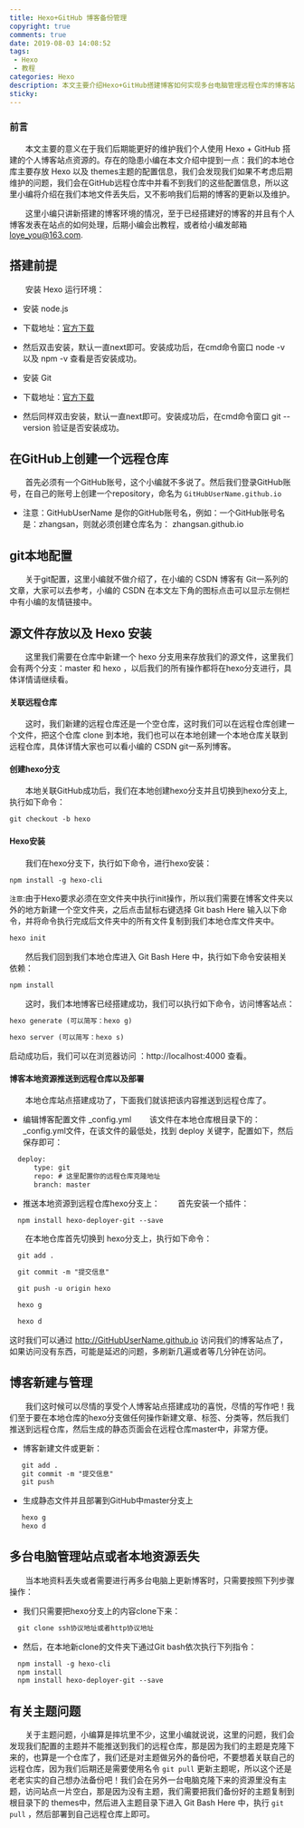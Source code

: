 ```yaml
---
title: Hexo+GitHub 博客备份管理
copyright: true
comments: true
date: 2019-08-03 14:08:52
tags: 
 - Hexo
 - 教程
categories: Hexo
description: 本文主要介绍Hexo+GitHub搭建博客如何实现多台电脑管理远程仓库的博客站点资源，例如：后期我们电脑上的本地仓库丢失，或者存放本地仓库的电脑出现问题打不开本地仓库来管理个人站点，我们又该如何？？？
sticky:
---
```

### 前言
&emsp;&emsp;本文主要的意义在于我们后期能更好的维护我们个人使用 Hexo + GitHub 搭建的个人博客站点资源的。存在的隐患小编在本文介绍中提到一点：我们的本地仓库主要存放 Hexo 以及 themes主题的配置信息，我们会发现我们如果不考虑后期维护的问题，我们会在GitHub远程仓库中并看不到我们的这些配置信息，所以这里小编将介绍在我们本地文件丢失后，又不影响我们后期的博客的更新以及维护。

&emsp;&emsp;这里小编只讲新搭建的博客环境的情况，至于已经搭建好的博客的并且有个人博客发表在站点的如何处理，后期小编会出教程，或者给小编发邮箱 loye_you@163.com.

## 搭建前提
&emsp;&emsp;安装 Hexo 运行环境：
 - 安装 node.js
  - 下载地址：[官方下载](https://nodejs.org/en/download/)
  - 然后双击安装，默认一直next即可。安装成功后，在cmd命令窗口 node -v 以及 npm -v 查看是否安装成功。

 - 安装 Git
  - 下载地址：[官方下载](https://git-scm.com/download/win)
  - 然后同样双击安装，默认一直next即可。安装成功后，在cmd命令窗口 git --version 验证是否安装成功。

## 在GitHub上创建一个远程仓库
&emsp;&emsp;首先必须有一个GitHub账号，这个小编就不多说了。然后我们登录GitHub账号，在自己的账号上创建一个repository，命名为 `GitHubUserName.github.io`

 - 注意：GitHubUserName 是你的GitHub账号名，例如：一个GitHub账号名是：zhangsan，则就必须创建仓库名为： zhangsan.github.io 

## git本地配置
&emsp;&emsp;关于git配置，这里小编就不做介绍了，在小编的 CSDN 博客有 Git一系列的文章，大家可以去参考，小编的 CSDN 在本文左下角的图标点击可以显示左侧栏中有小编的友情链接中。

## 源文件存放以及 Hexo 安装
&emsp;&emsp;这里我们需要在仓库中新建一个 hexo 分支用来存放我们的源文件，这里我们会有两个分支：master 和 hexo ，以后我们的所有操作都将在hexo分支进行，具体详情请继续看。

#### 关联远程仓库
&emsp;&emsp;这时，我们新建的远程仓库还是一个空仓库，这时我们可以在远程仓库创建一个文件，把这个仓库 clone 到本地，我们也可以在本地创建一个本地仓库关联到远程仓库，具体详情大家也可以看小编的 CSDN git一系列博客。

#### 创建hexo分支
&emsp;&emsp;本地关联GitHub成功后，我们在本地创建hexo分支并且切换到hexo分支上,执行如下命令：
```xml
git checkout -b hexo
```
#### Hexo安装
&emsp;&emsp;我们在hexo分支下，执行如下命令，进行hexo安装：
```xml
npm install -g hexo-cli
```
`注意`:由于Hexo要求必须在空文件夹中执行init操作，所以我们需要在博客文件夹以外的地方新建一个空文件夹，之后点击鼠标右键选择 Git bash Here 输入以下命令，并将命令执行完成后文件夹中的所有文件复制到我们本地仓库文件夹中。

```xml
hexo init
```
&emsp;&emsp;然后我们回到我们本地仓库进入 Git Bash Here 中，执行如下命令安装相关依赖：
```xml
npm install
```
&emsp;&emsp;这时，我们本地博客已经搭建成功，我们可以执行如下命令，访问博客站点：
```xml
hexo generate (可以简写：hexo g)

hexo server (可以简写：hexo s)
```
启动成功后，我们可以在浏览器访问 ：http://localhost:4000 查看。

#### 博客本地资源推送到远程仓库以及部署
&emsp;&emsp;本地仓库站点搭建成功了，下面我们就该把该内容推送到远程仓库了。
 - 编辑博客配置文件 _config.yml
  &emsp;&emsp;该文件在本地仓库根目录下的： _config.yml文件，在该文件的最低处，找到 deploy 关键字，配置如下，然后保存即可：
  ```xml
    deploy:
        type: git
        repo: # 这里配置你的远程仓库克隆地址
        branch: master
  ```
 - 推送本地资源到远程仓库hexo分支上：
  &emsp;&emsp;首先安装一个插件：
  ```xml
    npm install hexo-deployer-git --save
  ```
  &emsp;&emsp;在本地仓库首先切换到 hexo分支上，执行如下命令：
  ```xml
    git add .

    git commit -m "提交信息"

    git push -u origin hexo

    hexo g

    hexo d
  ```
这时我们可以通过 http://GitHubUserName.github.io 访问我们的博客站点了，如果访问没有东西，可能是延迟的问题，多刷新几遍或者等几分钟在访问。

## 博客新建与管理
&emsp;&emsp;我们这时候可以尽情的享受个人博客站点搭建成功的喜悦，尽情的写作吧！我们至于要在本地仓库的hexo分支做任何操作新建文章、标签、分类等，然后我们推送到远程仓库，然后生成的静态页面会在远程仓库master中，非常方便。
 - 博客新建文件或更新：
 ```xml
    git add .
    git commit -m "提交信息"
    git push
 ```
 - 生成静态文件并且部署到GitHub中master分支上
 ```xml
    hexo g
    hexo d
 ```

## 多台电脑管理站点或者本地资源丢失
 &emsp;&emsp;当本地资料丢失或者需要进行再多台电脑上更新博客时，只需要按照下列步骤操作：
  - 我们只需要把hexo分支上的内容clone下来：
  ```xml
    git clone ssh协议地址或者http协议地址
  ```
  - 然后，在本地新clone的文件夹下通过Git bash依次执行下列指令：
  ```xml
    npm install -g hexo-cli
    npm install
    npm install hexo-deployer-git --save
  ```

## 有关主题问题
&emsp;&emsp;关于主题问题，小编算是摔坑里不少，这里小编就说说，这里的问题，我们会发现我们配置的主题并不能推送到我们的远程仓库，那是因为我们的主题是克隆下来的，也算是一个仓库了，我们还是对主题做另外的备份吧，不要想着关联自己的远程仓库，因为我们后期还是需要使用名令 `git pull` 更新主题呢，所以这个还是老老实实的自己想办法备份吧！我们会在另外一台电脑克隆下来的资源里没有主题，访问站点一片空白，那是因为没有主题，我们需要把我们备份好的主题复制到根目录下的 themes中，然后进入主题目录下进入 Git Bash Here 中，执行 `git pull` ，然后部署到自己远程仓库上即可。
